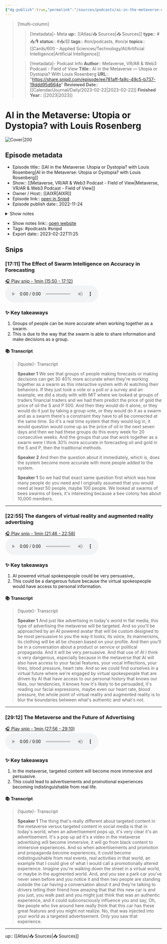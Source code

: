 ```yaml
---
{"dg-publish":true,"permalink":"/sources/podcasts/ai-in-the-metaverse-utopia-or-dystopia-with-louis-rosenberg/"}
---
```


> [!multi-column]
>
>> [!metadata]- Meta
>> **up**:: [[Atlas/📥 Sources\|📥 Sources]]
>> **type**:: #📥/🎙 
>> **status**:: #📥/🟨 
>> **tags**:: #on/podcasts, #on/ai 
>> **topics**:: [[Cards/600 - Applied Sciences/Technology/AI/Artificial Intelligence\|Artificial Intelligence]]
>
>> [!metadata]- Podcast Info
>> **Author**:: Metaverse, VR/AR & Web3 Podcast - Field of View
>> **Title**:: AI in the Metaverse —  Utopia or Dystopia? With Louis Rosenberg
>> **URL**:: "https://share.snipd.com/episode/ee781aff-fa9c-49c5-b737-19ddd95d664e"
>> **Reviewed Date**:: [[Calendar/Journal/Daily/2023-02-22\|2023-02-22]]
>> **Finished Year**:: [[2023\|2023]]

# AI in the Metaverse: Utopia or Dystopia? with Louis Rosenberg


![Cover|200](https://wsrv.nl/?url=https%3A%2F%2Fd3t3ozftmdmh3i.cloudfront.net%2Fproduction%2Fpodcast_uploaded_nologo%2F7014617%2F7014617-1594046166640-1f9418aaad71.jpg&w=200&h=200)


## Episode metadata
- Episode title:: [[AI in the Metaverse: Utopia or Dystopia? with Louis Rosenberg\|AI in the Metaverse: Utopia or Dystopia? with Louis Rosenberg]]
- Show:: [[Metaverse, VR/AR & Web3 Podcast - Field of View\|Metaverse, VR/AR & Web3 Podcast - Field of View]]
- Owner / Host:: [[AIXR\|AIXR]]
- Episode link:: [open in Snipd](https://share.snipd.com/episode/ee781aff-fa9c-49c5-b737-19ddd95d664e)
- Episode publish date:: 2022-11-24
<details>
<summary>Show notes</summary>
> This episode features Louis Rosenberg, PhD. He is the CEO and Chief Scientist of    Unanimous AI   , a technology company that develops artificial swarm intelligence technology such as the award-winning   Swarm AI  , which has been used by a wide range of organizations from Fortune 500 corporations to the United Nations.<br/>> <br/>>  He has been awarded over 300 patents for VR, AR, and AI technologies. Louis also founded a number of successful companies including   Immersion Corporation, Microscribe,   and   Outland Research   . <br/>> <br/>>  Louis also volunteers as the Chief Scientist of the Responsible Metaverse Alliance and as the Global Technology Advisor to the XR Safety Initiative (XRSI). He is also on the advisory board of the Future of Marketing Institute.<br/>> <br/>>  In this special episode, we dig into the intrinsic beginnings of VR and how Louis built the foundations for what we now know as AR. We explored the emergence of immersive technology and the important role that Louis played as a pioneer, his move into the AI realm and his dedication to the more safe and more ethical use of the Metaverse and AI.
</details>

- Show notes link:: [open website](https://anchor.fm/aixr/episodes/AI-in-the-Metaverse-Utopia-or-Dystopia--with-Louis-Rosenberg-e1r8amm)
- Tags: #podcasts #snipd
- Export date:: 2023-02-22T11:25


## Snips


### [17:11] The Effect of Swarm Intelligence on Accuracy in Forecasting


[🎧 Play snip - 1min️ (15:50 - 17:12)](https://share.snipd.com/snip/03383abb-0884-4200-9ea8-d71fdd145656)
<audio controls> <source src="https://anchor.fm/s/2a680b44/podcast/play/61139094/https%3A%2F%2Fd3ctxlq1ktw2nl.cloudfront.net%2Fstaging%2F2022-10-24%2F298996138-44100-2-9dc4fa46be4f4.mp3#t=15:50,17:12"> </audio>


### ✨ Key takeaways
1. Groups of people can be more accurate when working together as a swarm.
2. This is due to the way that the swarm is able to share information and make decisions as a group.


#### 📚 Transcript
> [!quote]- Transcript
> 
> **Speaker 1**
> We see that groups of people making forecasts or making decisions can get 30 40% more accurate when they're working together as a swarm as this interactive system with AI watching their behaviors. If they just took a vote or a poll or a survey and an example, we did a study with with MIT where we looked at groups of traders financial traders and we had them predict the price of gold the price of oil the S and P 500. And then they would do it alone, or they would do it just by taking a group vote, or they would do it as a swarm and as a swarm there's a constraint they have to all be connected at the same time. So it's a real time system that they would log in, it would question would come up as the price of oil in the next seven days and then we had these groups do this every week for 20 consecutive weeks. And the groups that use that work together as a swarm were I think 30% more accurate in forecasting oil and gold in the S and P, then the traditional methods.
>
> **Speaker 2**
> And then the question about it immediately, which is, does the system become more accurate with more people added to the system.
>
> **Speaker 1**
> So we had that exact same question first which was how many people do you need and I originally assumed that you would need at least 50 people, maybe 100 people. We looked at swarms of bees swarms of bees, it's interesting because a bee colony has about 10,000 members.




---


### [22:55] The dangers of virtual reality and augmented reality advertising


[🎧 Play snip - 1min️ (21:46 - 22:58)](https://share.snipd.com/snip/03306150-7704-4e26-92d0-5aaa05606928)
<audio controls> <source src="https://anchor.fm/s/2a680b44/podcast/play/61139094/https%3A%2F%2Fd3ctxlq1ktw2nl.cloudfront.net%2Fstaging%2F2022-10-24%2F298996138-44100-2-9dc4fa46be4f4.mp3#t=21:46,22:58"> </audio>


### ✨ Key takeaways
1. AI powered virtual spokespeople could be very persuasive,.
2. This could be a dangerous future because the virtual spokespeople would have access to personal information.


#### 📚 Transcript
> [!quote]- Transcript
> 
> **Speaker 1**
> And just like advertising in today's world in flat media, this type of advertising the metaverse will be targeted. And so you'll be approached by an AI powered avatar that will be custom designed to be most persuasive to you the way it looks, its voice, its mannerisms, its clothing will be all be chosen based on your profile. And then you'll be in a conversation about a product or service or political propaganda. And it will be very persuasive. And that use of AI I think is very dangerous, especially because in the metaverse that AI will also have access to your facial features, your vocal inflections, your lines, blood pressure, heart rate. And so we could find ourselves in a virtual future where we're engaged by virtual spokespeople that are driven by AI that have access to our personal history that knows our likes, our tendencies, it knows how it's likely to be persuaded, it's reading our facial expressions, maybe even our heart rate, blood pressure, the whole point of virtual reality and augmented reality is to blur the boundaries between what's authentic and what's not.




---


### [29:12] The Metaverse and the Future of Advertising


[🎧 Play snip - 1min️ (27:56 - 29:10)](https://share.snipd.com/snip/89021789-6c2b-485c-8bfd-69b50e051198)
<audio controls> <source src="https://anchor.fm/s/2a680b44/podcast/play/61139094/https%3A%2F%2Fd3ctxlq1ktw2nl.cloudfront.net%2Fstaging%2F2022-10-24%2F298996138-44100-2-9dc4fa46be4f4.mp3#t=27:56,29:10"> </audio>


### ✨ Key takeaways
1. In the metaverse, targeted content will become more immersive and persuasive.
2. This could lead to advertisements and promotional experiences becoming indistinguishable from real life.


#### 📚 Transcript
> [!quote]- Transcript
> 
> **Speaker 1**
> The thing that's really different about targeted content in the metaverse versus targeted content in social media is that in today's world, when an advertisement pops up, it's very clear it's an advertisement. It's a pop up ad it's a video in the metaverse advertising will become immersive, it will go from black content to immersive experiences. And so when advertisements and promotion and propaganda become experiences, it could become indistinguishable from real events, real activities in that world, an example that I could give of what I would call a promotionally altered experience. Imagine you're walking down the street in a virtual world, or maybe in the augmented world. And, and you see a park car you've never seen before and you notice it and then two people are standing outside the car having a conversation about it and they're talking to drivers telling their friend how amazing that that this new car is and you just, you walk past and you might just think that was an authentic experience, and it could subconsciously influence you and say, Oh, like people who live around here really think that this car has these great features and you might not realize. No, that was injected into your world as a targeted advertisement. Only you saw that experience.




---
up:: [[Atlas/📥 Sources\|📥 Sources]]
